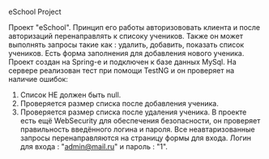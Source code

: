 
eSchool Project

Проект "eSchool".
Принцип его работы авторизововать клиента и после авторизаций перенаправлять к списоку учеников.
Также он может выполнять запросы такие как : удалить, добавить, показать список учеников. Есть
форма заполнения для добавления нового ученика. Проект создан на Spring-е и подключен к базе
данных MySql. На сервере реализован тест при помощи TestNG и он проверяет на наличие ошибок:
1. Список НЕ должен быть null.
2. Проверяется размер списка после добавления ученика.
3. Проверяется размер списка после удаления ученика.
В проекте есть ещё WebSecurity для обеспечения безопасности, он проверяет правильность введённого
логина и пароля. Все неавтаризованные запросы перенаправляются на страницу формы для входа.
Логин для входа : "admin@mail.ru" и пароль : "1".